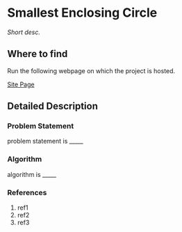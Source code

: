 # Smallest Enclosing Circle

*Short desc.*

## Where to find

Run the following webpage on which the project is hosted.

[Site Page](https://www.iitj.ac.in/~kumar.9)



## Detailed Description

### Problem Statement

problem statement is _____

### Algorithm

algorithm is _____

### References

1. ref1
2. ref2
3. ref3
